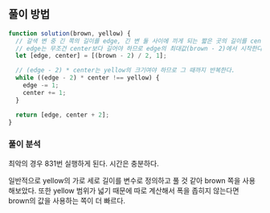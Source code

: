 ## 풀이 방법

```js
function solution(brown, yellow) {
  // 갈색 변 중 긴 쪽의 길이를 edge, 긴 변 둘 사이에 끼게 되는 짧은 곳의 길이를 center라고 정의한다.
  // edge는 무조건 center보다 길어야 하므로 edge의 최대값(brown - 2)에서 시작한다.
  let [edge, center] = [(brown - 2) / 2, 1];

  // (edge - 2) * center는 yellow의 크기여야 하므로 그 때까지 반복한다.
  while ((edge - 2) * center !== yellow) {
    edge -= 1;
    center += 1;
  }

  return [edge, center + 2];
}
```

### 풀이 분석

최악의 경우 831번 실행하게 된다. 시간은 충분하다.

일반적으로 yellow의 가로 세로 길이를 변수로 정의하고 풀 것 같아 brown 쪽을 사용해보았다. 또한 yellow 범위가 넓기 때문에 따로 계산해서 폭을 좁히지 않는다면 brown의 값을 사용하는 쪽이 더 빠르다.
